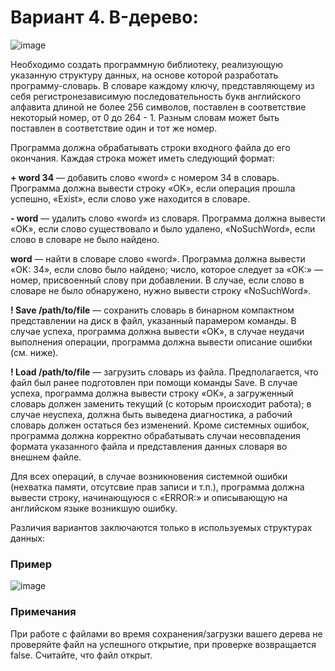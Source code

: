 # Вариант 4. B-дерево:

![image](https://github.com/separatrixxx/DA_labs_4_sem/assets/87654656/ce43c254-bda4-4df6-881f-38cd2fe72b28)

Необходимо создать программную библиотеку, реализующую указанную структуру данных, на основе которой разработать программу-словарь. В словаре каждому ключу, представляющему из себя регистронезависимую последовательность букв английского алфавита длиной не более 256 символов, поставлен в соответствие некоторый номер, от 0 до 264 - 1. Разным словам может быть поставлен в соответствие один и тот же номер.

Программа должна обрабатывать строки входного файла до его окончания. Каждая строка может иметь следующий формат:

**+ word 34** — добавить слово «word» с номером 34 в словарь. Программа должна вывести строку «OK», если операция прошла успешно, «Exist», если слово уже находится в словаре.

**- word** — удалить слово «word» из словаря. Программа должна вывести «OK», если слово существовало и было удалено, «NoSuchWord», если слово в словаре не было найдено.

**word** — найти в словаре слово «word». Программа должна вывести «OK: 34», если слово было найдено; число, которое следует за «OK:» — номер, присвоенный слову при добавлении. В случае, если слово в словаре не было обнаружено, нужно вывести строку «NoSuchWord».

**! Save /path/to/file** — сохранить словарь в бинарном компактном представлении на диск в файл, указанный парамером команды. В случае успеха, программа должна вывести «OK», в случае неудачи выполнения операции, программа должна вывести описание ошибки (см. ниже).

**! Load /path/to/file** — загрузить словарь из файла. Предполагается, что файл был ранее подготовлен при помощи команды Save. В случае успеха, программа должна вывести строку «OK», а загруженный словарь должен заменить текущий (с которым происходит работа); в случае неуспеха, должна быть выведена диагностика, а рабочий словарь должен остаться без изменений. Кроме системных ошибок, программа должна корректно обрабатывать случаи несовпадения формата указанного файла и представления данных словаря во внешнем файле.

Для всех операций, в случае возникновения системной ошибки (нехватка памяти, отсутсвие прав записи и т.п.), программа должна вывести строку, начинающуюся с «ERROR:» и описывающую на английском языке возникшую ошибку.

Различия вариантов заключаются только в используемых структурах данных:

### Пример 

![image](https://github.com/separatrixxx/DA_labs_4_sem/assets/87654656/d6e285db-a4b2-463c-89ed-1fa5b0786394)

### Примечания

При работе с файлами во время сохранения/загрузки вашего дерева не проверяйте файл на успешного открытие, при проверке возвращается false. Считайте, что файл открыт.
